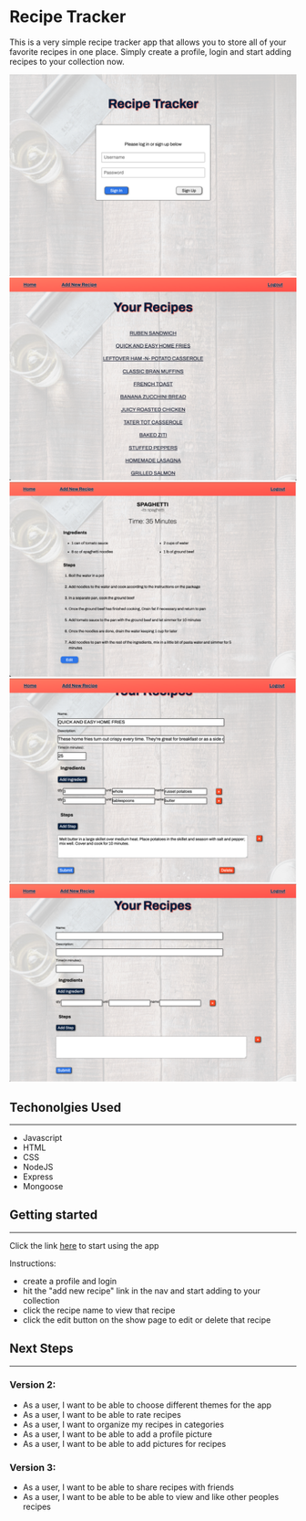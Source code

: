 # Recipe Tracker

This is a very simple recipe tracker app that allows you to store all of your favorite recipes in one place. Simply create a profile, login and start adding recipes to your collection now.

![login screen](screenshots/login_screen.png)
![home screen](screenshots/index_page.png)
![show page](screenshots/show_page.png)
![update page](screenshots/update_page.png)
![create page](screenshots/create_page.png)

## Techonolgies Used

---

- Javascript
- HTML
- CSS
- NodeJS
- Express
- Mongoose

## Getting started

---

Click the link [here](tbd) to start using the app

Instructions: 

- create a profile and login
- hit the "add new recipe" link in the nav and start adding to your collection
- click the recipe name to view that recipe
- click the edit button on the show page to edit or delete that recipe

## Next Steps

---

### Version 2:

- As a user, I want to be able to choose different themes for the app
- As a user, I want to be able to rate recipes
- As a user, I want to organize my recipes in categories
- As a user, I want to be able to add a profile picture
- As a user, I want to be able to add pictures for recipes

### Version 3:

- As a user, I want to be able to share recipes with friends
- As a user, I want to be able to be able to view and like other peoples recipes